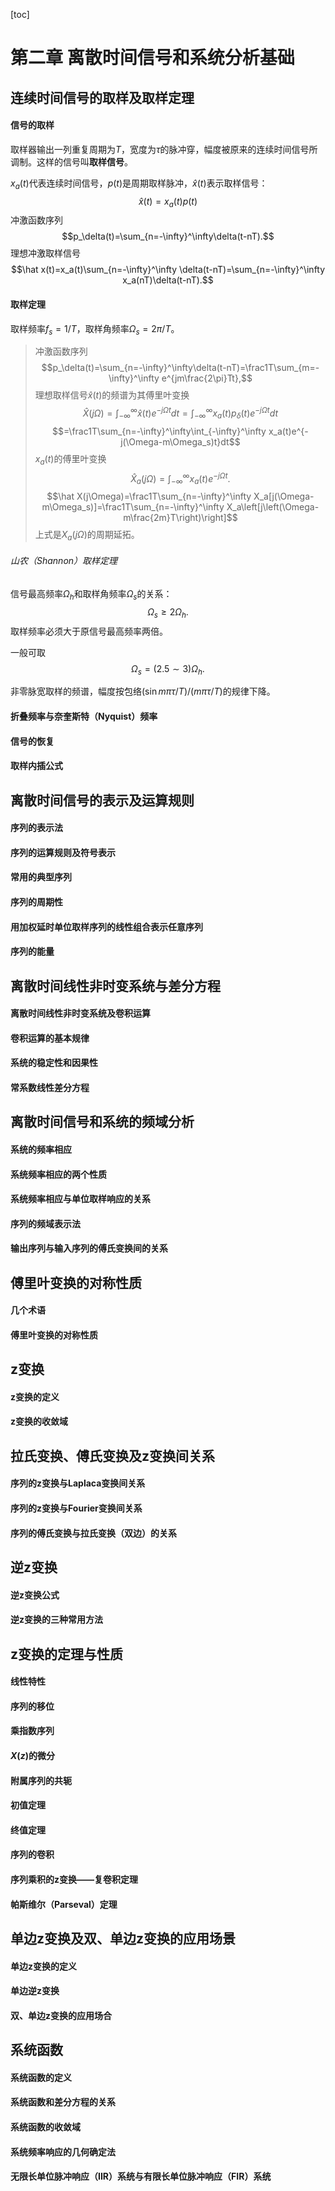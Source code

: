 [toc]
# 第二章 离散时间信号和系统分析基础
## 连续时间信号的取样及取样定理
#### 信号的取样
取样器输出一列重复周期为$T$，宽度为$\tau$的脉冲穿，幅度被原来的连续时间信号所调制。这样的信号叫**取样信号**。

$x_a(t)$代表连续时间信号，$p(t)$是周期取样脉冲，$\hat x(t)$表示取样信号：$$\hat x(t)=x_a(t)p(t)$$冲激函数序列$$p_\delta(t)=\sum_{n=-\infty}^\infty\delta(t-nT).$$理想冲激取样信号$$\hat x(t)=x_a(t)\sum_{n=-\infty}^\infty \delta(t-nT)=\sum_{n=-\infty}^\infty x_a(nT)\delta(t-nT).$$
#### 取样定理
取样频率$f_s=1/T$，取样角频率$\Omega_s=2\pi/T$。

> 冲激函数序列$$p_\delta(t)=\sum_{n=-\infty}^\infty\delta(t-nT)=\frac1T\sum_{m=-\infty}^\infty e^{jm\frac{2\pi}Tt},$$
> 理想取样信号$\hat x(t)$的频谱为其傅里叶变换$$\hat X(j\Omega)=\int_{-\infty}^\infty\hat x(t)e^{-j\Omega t}dt=\int_{-\infty}^\infty x_a(t)p_\delta(t)e^{-j\Omega t}dt$$$$=\frac1T\sum_{n=-\infty}^\infty\int_{-\infty}^\infty x_a(t)e^{-j(\Omega-m\Omega_s)t}dt$$
> $x_a(t)$的傅里叶变换$$\hat X_a(j\Omega)=\int_{-\infty}^\infty x_a(t)e^{-j\Omega t}.$$
> $$\hat X(j\Omega)=\frac1T\sum_{n=-\infty}^\infty X_a[j(\Omega-m\Omega_s)]=\frac1T\sum_{n=-\infty}^\infty X_a\left[j\left(\Omega-m\frac{2m}T\right)\right]$$上式是$X_a(j\Omega)$的周期延拓。

###### 山农（Shannon）取样定理
信号最高频率$\Omega_h$和取样角频率$\Omega_s$的关系：$$\Omega_s\geqslant2\Omega_h.$$取样频率必须大于原信号最高频率两倍。

一般可取$$\Omega_s=(2.5\sim3)\Omega_h.$$

非零脉宽取样的频谱，幅度按包络$(\sin m\pi\tau/T)/(m\pi\tau/T)$的规律下降。
#### 折叠频率与奈奎斯特（Nyquist）频率
#### 信号的恢复
#### 取样内插公式
## 离散时间信号的表示及运算规则
#### 序列的表示法
#### 序列的运算规则及符号表示
#### 常用的典型序列
#### 序列的周期性
#### 用加权延时单位取样序列的线性组合表示任意序列
#### 序列的能量
## 离散时间线性非时变系统与差分方程
#### 离散时间线性非时变系统及卷积运算
#### 卷积运算的基本规律
#### 系统的稳定性和因果性
#### 常系数线性差分方程
## 离散时间信号和系统的频域分析
#### 系统的频率相应
#### 系统频率相应的两个性质
#### 系统频率相应与单位取样响应的关系
#### 序列的频域表示法
#### 输出序列与输入序列的傅氏变换间的关系
## 傅里叶变换的对称性质
#### 几个术语
#### 傅里叶变换的对称性质
## z变换
#### z变换的定义
#### z变换的收敛域
## 拉氏变换、傅氏变换及z变换间关系
#### 序列的z变换与Laplaca变换间关系
#### 序列的z变换与Fourier变换间关系
#### 序列的傅氏变换与拉氏变换（双边）的关系
## 逆z变换
#### 逆z变换公式
#### 逆z变换的三种常用方法
## z变换的定理与性质
#### 线性特性
#### 序列的移位
#### 乘指数序列
#### $X(z)$的微分
#### 附属序列的共轭
#### 初值定理
#### 终值定理
#### 序列的卷积
#### 序列乘积的z变换——复卷积定理
#### 帕斯维尔（Parseval）定理
## 单边z变换及双、单边z变换的应用场景
#### 单边z变换的定义
#### 单边逆z变换
#### 双、单边z变换的应用场合
## 系统函数
#### 系统函数的定义
#### 系统函数和差分方程的关系
#### 系统函数的收敛域
#### 系统频率响应的几何确定法
#### 无限长单位脉冲响应（IIR）系统与有限长单位脉冲响应（FIR）系统
